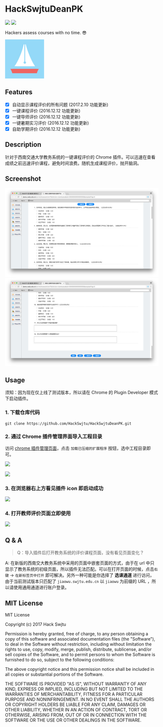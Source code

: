 # HackSwjtuDeanPK

![](https://img.shields.io/badge/HackSwjtu-Chrome--Plugin-green.svg)
![](https://img.shields.io/badge/license-MIT-green.svg?style=flat)

Hackers assess courses with no time. 😎

![](images/icon128.png)

## Features

- [x] 自动显示课程评价的所有问题 (2017.2.10 功能更新)
- [x] 一键课程评价 (2016.12.12 功能更新)
- [x] 一键导师评价 (2016.12.12 功能更新)
- [x] 一键暑期实习评价 (2016.12.12 功能更新)
- [x] 自助学期评价 (2016.12.12 功能更新)

## Description

针对于西南交通大学教务系统的一键课程评价的 Chrome 插件。可以迅速在查看成绩之前迅速评价课程，避免时间浪费。随机生成课程评价，抛开脑洞。

## Screenshot

![Screenshot](assets/screenshots/2017-03-15-2.png)
![Screenshot](assets/screenshots/2017-03-15-3.png)

## Usage

须知：因为现在仅上线了测试版本，所以请在 Chrome 的 Plugin Developer 模式下启动插件。

### 1. 下载仓库代码

```shell
git clone https://github.com/HackSwjtu/HackSwjtuDeanPK.git
```

### 2. 通过 Chrome 插件管理界面导入工程目录

访问 [chrome 插件管理页面](chrome://extensions/)，点击 `加载已压缩的扩展程序` 按钮，选中工程目录即可。

![](http://ofmxkmiv3.bkt.clouddn.com/PKflow1.png)

![](http://ofmxkmiv3.bkt.clouddn.com/PKflow2.png)

### 3. 在浏览器右上方看见插件 icon 即启动成功

![](http://ofmxkmiv3.bkt.clouddn.com/PKflow3.png)

### 4. 打开教师评价页面立即使用

![](http://ofmxkmiv3.bkt.clouddn.com/PKflow4.png)

## Q & A

> Q：导入插件后打开教务系统的评价课程页面，没有看见页面变化？

A: 在新版的西南交大教务系统中采用的页面中嵌套页面的方式，由于在 url 中只显示了教务系统的初级页面，所以插件无法匹配。可以在打开页面的时候，点击`右键` -> `在新标签页中打开` 即可解决。另外一种可能是你选择了 **选课通道** 进行访问，由于当前测试版本只匹配了 `jiaowu.swjtu.edu.cn` 以 `jiaowu` 为前缀的 URL ，所以请使用通用通道进行账户登录。

## MIT License

MIT License

Copyright (c) 2017 Hack Swjtu

Permission is hereby granted, free of charge, to any person obtaining a copy
of this software and associated documentation files (the "Software"), to deal
in the Software without restriction, including without limitation the rights
to use, copy, modify, merge, publish, distribute, sublicense, and/or sell
copies of the Software, and to permit persons to whom the Software is
furnished to do so, subject to the following conditions:

The above copyright notice and this permission notice shall be included in all
copies or substantial portions of the Software.

THE SOFTWARE IS PROVIDED "AS IS", WITHOUT WARRANTY OF ANY KIND, EXPRESS OR
IMPLIED, INCLUDING BUT NOT LIMITED TO THE WARRANTIES OF MERCHANTABILITY,
FITNESS FOR A PARTICULAR PURPOSE AND NONINFRINGEMENT. IN NO EVENT SHALL THE
AUTHORS OR COPYRIGHT HOLDERS BE LIABLE FOR ANY CLAIM, DAMAGES OR OTHER
LIABILITY, WHETHER IN AN ACTION OF CONTRACT, TORT OR OTHERWISE, ARISING FROM,
OUT OF OR IN CONNECTION WITH THE SOFTWARE OR THE USE OR OTHER DEALINGS IN THE
SOFTWARE.
